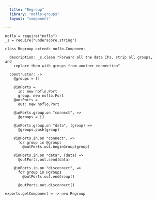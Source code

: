 ```yaml
---
  title: "Regroup"
  library: "noflo-groups"
  layout: "component"

---
```


    noflo = require("noflo")
    _s = require("underscore.string")
    
    class Regroup extends noflo.Component
    
      description: _s.clean "Forward all the data IPs, strip all groups, and
        replace them with groups from another connection"
    
      constructor: ->
        @groups = []
    
        @inPorts =
          in: new noflo.Port
          group: new noflo.Port
        @outPorts =
          out: new noflo.Port
    
        @inPorts.group.on "connect", =>
          @groups = []
    
        @inPorts.group.on "data", (group) =>
          @groups.push(group)
    
        @inPorts.in.on "connect", =>
          for group in @groups
            @outPorts.out.beginGroup(group)
    
        @inPorts.in.on "data", (data) =>
          @outPorts.out.send(data)
    
        @inPorts.in.on "disconnect", =>
          for group in @groups
            @outPorts.out.endGroup()
    
          @outPorts.out.disconnect()
    
    exports.getComponent = -> new Regroup
    
